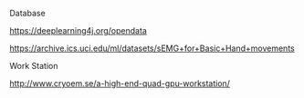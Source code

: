 Database

https://deeplearning4j.org/opendata

https://archive.ics.uci.edu/ml/datasets/sEMG+for+Basic+Hand+movements


Work Station

http://www.cryoem.se/a-high-end-quad-gpu-workstation/
